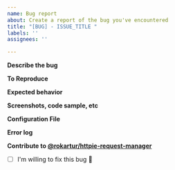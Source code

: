 ```yaml
---
name: Bug report
about: Create a report of the bug you've encountered
title: "[BUG] - ISSUE_TITLE "
labels: ''
assignees: ''

---
```


<!-- PLEASE READ THIS:
 - Include debugging notes will help to fix it faster.
 - Perfect English is not required, use public translators if is need it, we will do our best to help you.
 - Extra bonus: include screenshots, logs (remove sensitive data).
 - If you are willing to fix it, there is a checkbox at the bottom.
-->

**Describe the bug**

<!-- A clear and concise description of what the bug is. -->

**To Reproduce**

<!-- IMPORTANT:
 - How to reproduce the issue
 - Steps to reproduce the issue
-->

**Expected behavior**

<!-- A clear and concise description of what you expected to happen. -->

**Screenshots, code sample, etc**

<!-- If applicable, add screenshots to help explain your problem.  -->

**Configuration File**

<!-- Please be careful do not leak any sensitive information -->

**Error log**

<!-- A clear and concise description. -->

**Contribute to [@rokartur/httpie-request-manager](https://github.com/rokartur/httpie-request-manager)**

- [ ] I'm willing to fix this bug 🥇
